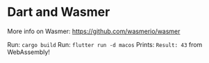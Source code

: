 # Dart and Wasmer

More info on Wasmer: https://github.com/wasmerio/wasmer

Run: `cargo build`
Run: `flutter run -d macos`
Prints: `Result: 43` from WebAssembly!